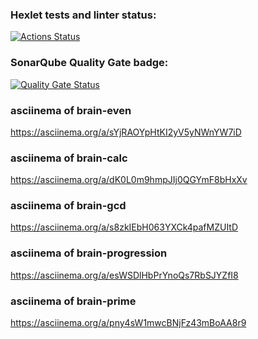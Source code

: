 ### Hexlet tests and linter status:
[![Actions Status](https://github.com/AnastasyKip/qa-auto-engineer-javascript-project-44/actions/workflows/hexlet-check.yml/badge.svg)](https://github.com/AnastasyKip/qa-auto-engineer-javascript-project-44/actions)

### SonarQube Quality Gate badge: 
[![Quality Gate Status](https://sonarcloud.io/api/project_badges/measure?project=AnastasyKip_qa-auto-engineer-javascript-project-44&metric=alert_status)](https://sonarcloud.io/summary/new_code?id=AnastasyKip_qa-auto-engineer-javascript-project-44)

### asciinema of brain-even
https://asciinema.org/a/sYjRAOYpHtKI2yV5yNWnYW7iD

### asciinema of brain-calc
https://asciinema.org/a/dK0L0m9hmpJIj0QGYmF8bHxXv

### asciinema of brain-gcd
https://asciinema.org/a/s8zkIEbH063YXCk4pafMZUItD

### asciinema of brain-progression
https://asciinema.org/a/esWSDlHbPrYnoQs7RbSJYZfI8

### asciinema of brain-prime
https://asciinema.org/a/pny4sW1mwcBNjFz43mBoAA8r9



